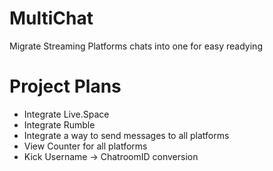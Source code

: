 # MultiChat
Migrate Streaming Platforms chats into one for easy readying


# Project Plans

- Integrate Live.Space
- Integrate Rumble
- Integrate a way to send messages to all platforms
- View Counter for all platforms
- Kick Username -> ChatroomID conversion 
